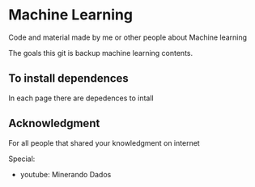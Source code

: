 # Machine Learning
Code and material made by me or other people about Machine learning

The goals this git is backup machine learning contents.

## To install dependences
In each page there are depedences to intall

## Acknowledgment
For all people that shared your knowledgment on internet

Special:

 - youtube: Minerando Dados
   
